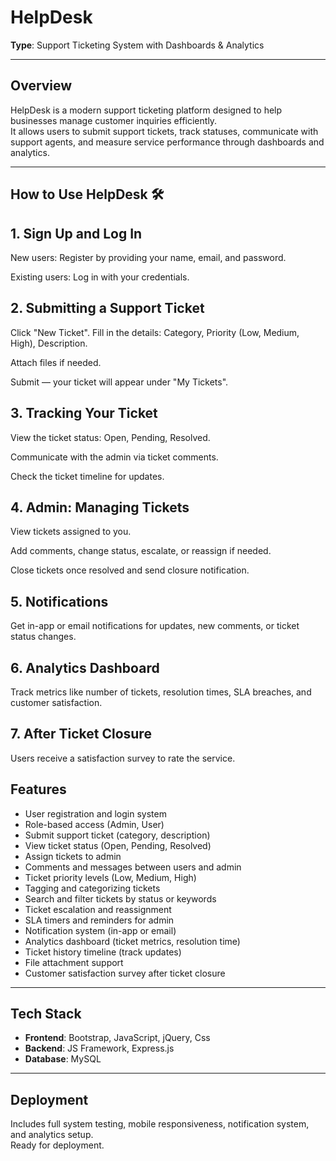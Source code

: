 # HelpDesk  
**Type**: Support Ticketing System with Dashboards & Analytics

---

## Overview
HelpDesk is a modern support ticketing platform designed to help businesses manage customer inquiries efficiently.  
It allows users to submit support tickets, track statuses, communicate with support agents, and measure service performance through dashboards and analytics.

---
## How to Use HelpDesk 🛠️
## 1. Sign Up and Log In

New users: Register by providing your name, email, and password.

Existing users: Log in with your credentials.

## 2. Submitting a Support Ticket
Click "New Ticket".
Fill in the details: Category, Priority (Low, Medium, High), Description.

Attach files if needed.

Submit — your ticket will appear under "My Tickets".

## 3. Tracking Your Ticket
View the ticket status: Open, Pending, Resolved.

Communicate with the admin via ticket comments.

Check the ticket timeline for updates.

## 4. Admin: Managing Tickets
View tickets assigned to you.

Add comments, change status, escalate, or reassign if needed.

Close tickets once resolved and send closure notification.

## 5. Notifications
Get in-app or email notifications for updates, new comments, or ticket status changes.

## 6. Analytics Dashboard
Track metrics like number of tickets, resolution times, SLA breaches, and customer satisfaction.

## 7. After Ticket Closure
Users receive a satisfaction survey to rate the service.

## Features
- User registration and login system
- Role-based access (Admin, User)
- Submit support ticket (category, description)
- View ticket status (Open, Pending, Resolved)
- Assign tickets to admin
- Comments and messages between users and admin
- Ticket priority levels (Low, Medium, High)
- Tagging and categorizing tickets
- Search and filter tickets by status or keywords
- Ticket escalation and reassignment
- SLA timers and reminders for admin
- Notification system (in-app or email)
- Analytics dashboard (ticket metrics, resolution time)
- Ticket history timeline (track updates)
- File attachment support
- Customer satisfaction survey after ticket closure

---

## Tech Stack
- **Frontend**: Bootstrap, JavaScript, jQuery, Css
- **Backend**: JS Framework, Express.js
- **Database**: MySQL 

---

## Deployment
Includes full system testing, mobile responsiveness, notification system, and analytics setup.  
Ready for deployment. 
